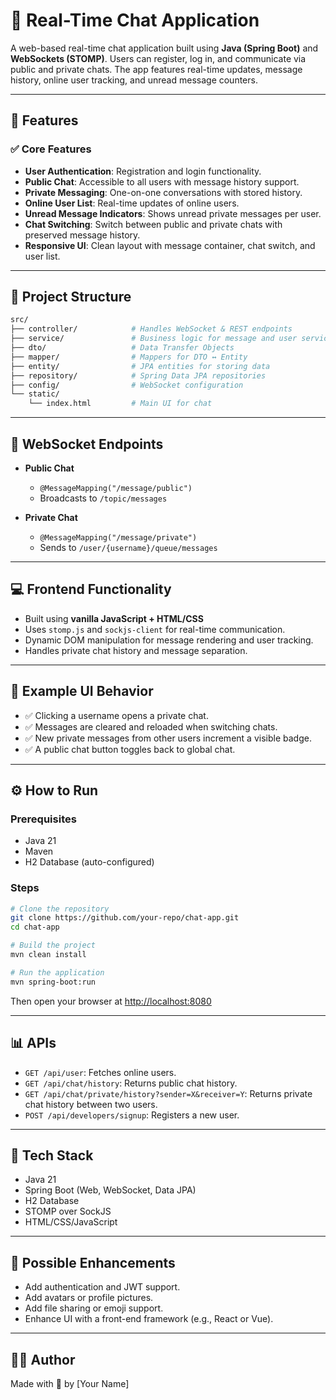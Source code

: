 # 💬 Real-Time Chat Application

A web-based real-time chat application built using **Java (Spring Boot)** and **WebSockets (STOMP)**. Users can register, log in, and communicate via public and private chats. The app features real-time updates, message history, online user tracking, and unread message counters.

---

## 🚀 Features

### ✅ Core Features

- **User Authentication**: Registration and login functionality.
- **Public Chat**: Accessible to all users with message history support.
- **Private Messaging**: One-on-one conversations with stored history.
- **Online User List**: Real-time updates of online users.
- **Unread Message Indicators**: Shows unread private messages per user.
- **Chat Switching**: Switch between public and private chats with preserved message history.
- **Responsive UI**: Clean layout with message container, chat switch, and user list.

---

## 📁 Project Structure

```bash
src/
├── controller/            # Handles WebSocket & REST endpoints
├── service/               # Business logic for message and user services
├── dto/                   # Data Transfer Objects
├── mapper/                # Mappers for DTO ↔ Entity
├── entity/                # JPA entities for storing data
├── repository/            # Spring Data JPA repositories
├── config/                # WebSocket configuration
└── static/
    └── index.html         # Main UI for chat
```

---

## 📡 WebSocket Endpoints

- **Public Chat**
  - `@MessageMapping("/message/public")`
  - Broadcasts to `/topic/messages`

- **Private Chat**
  - `@MessageMapping("/message/private")`
  - Sends to `/user/{username}/queue/messages`

---

## 💻 Frontend Functionality

- Built using **vanilla JavaScript + HTML/CSS**
- Uses `stomp.js` and `sockjs-client` for real-time communication.
- Dynamic DOM manipulation for message rendering and user tracking.
- Handles private chat history and message separation.

---

## 🧪 Example UI Behavior

- ✅ Clicking a username opens a private chat.
- ✅ Messages are cleared and reloaded when switching chats.
- ✅ New private messages from other users increment a visible badge.
- ✅ A public chat button toggles back to global chat.

---

## ⚙️ How to Run

### Prerequisites

- Java 21
- Maven
- H2 Database (auto-configured)

### Steps

```bash
# Clone the repository
git clone https://github.com/your-repo/chat-app.git
cd chat-app

# Build the project
mvn clean install

# Run the application
mvn spring-boot:run
```

Then open your browser at [http://localhost:8080](http://localhost:8080)

---

## 📊 APIs

- `GET /api/user`: Fetches online users.
- `GET /api/chat/history`: Returns public chat history.
- `GET /api/chat/private/history?sender=X&receiver=Y`: Returns private chat history between two users.
- `POST /api/developers/signup`: Registers a new user.

---

## 📌 Tech Stack

- Java 21
- Spring Boot (Web, WebSocket, Data JPA)
- H2 Database
- STOMP over SockJS
- HTML/CSS/JavaScript

---

## 🎯 Possible Enhancements

- Add authentication and JWT support.
- Add avatars or profile pictures.
- Add file sharing or emoji support.
- Enhance UI with a front-end framework (e.g., React or Vue).

---

## 🧑‍💻 Author

Made with 💙 by [Your Name]

